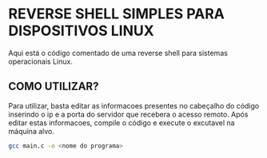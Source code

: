 # REVERSE SHELL SIMPLES PARA DISPOSITIVOS LINUX
Aqui está o código comentado de uma reverse shell para sistemas operacionais Linux.

## COMO UTILIZAR?
Para utilizar, basta editar as informacoes presentes no cabeçalho do código inserindo o ip e a porta do servidor que recebera o acesso remoto. Após editar estas informacoes, compile o código e execute o excutavel na máquina alvo.

```bash
gcc main.c -o <nome do programa>
